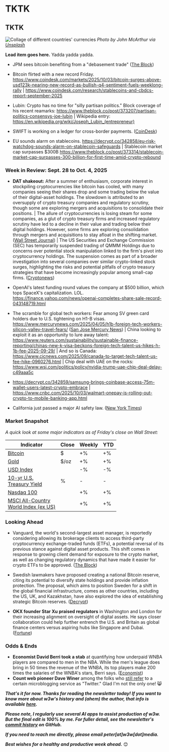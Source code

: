 # TKTK
## TKTK

![Collage of different countries' currencies](https://w3w.news/img/cash-john-mcarthur-unsplash-2500.jpg)
*Photo by John McArthur via [Unsplash](https://unsplash.com/@snowjam)*

**Lead item goes here.** Yadda yadda yadda.

- JPM sees bitcoin benefiting from a "debasement trade" ([The Block](https://www.theblock.co/post/373241/jpmorgan-bitcoin-price-165000-debasement-trade))

- Bitcoin flirted with a new record Friday. https://www.coindesk.com/markets/2025/10/03/bitcoin-surges-above-usd123k-nearing-new-record-as-bullish-q4-sentiment-fuels-weeklong-rally | https://www.coindesk.com/research/stablecoins-and-cbdcs-report-september-2025

- Lubin: Crypto has no time for "silly partisan politics." Block coverage of his recent reamarks: https://www.theblock.co/post/373207/partisan-politics-consensys-joe-lubin |  Wikipedia entry: https://en.wikipedia.org/wiki/Joseph_Lubin_(entrepreneur)

- SWIFT is working on a ledger for cross-border payments. ([CoinDesk](https://www.coindesk.com/business/2025/09/29/swift-to-develop-blockchain-based-ledger-for-24-7-cross-border-payments)) <!-- Beware the paywall on this one. May need to find a more permissive link. -->

- EU sounds alarm on stablecoins. https://decrypt.co/342858/eu-risk-watchdog-sounds-alarm-on-stablecoin-safeguards | Stablecoin market cap surpasses $300B https://www.theblock.co/post/373314/stablecoin-market-cap-surpasses-300-billion-for-first-time-amid-crypto-rebound

### Week in Review: Sept. 28 to Oct. 4, 2025

<!--

Prompt to get AI help in drafting news summary items...

I'm thinking of using the news article in this browser tab in my upcoming newsletter, which contains a bulleted list summarizing important tech news each week. Could you please summarize this story in a paragraph of 1-2 sentences, written in a style that I could use for my newsletter? Do not include a headline.

-->

- **DAT shakeout:** After a summer of enthusiasm, corporate interest in stockpiling cryptocurrencies like bitcoin has cooled, with many companies seeing their shares drop and some trading below the value of their digital-asset holdings. The slowdown is attributed to an oversupply of crypto treasury companies and regulatory scrutiny, though some are exploring mergers and acquisitions to consolidate their positions. | The allure of cryptocurrencies is losing steam for some companies, as a glut of crypto treasury firms and increased regulatory scrutiny have led to a decline in their value and trading below their digital holdings. However, some firms are exploring consolidation through mergers and acquisitions to stay afloat in the shifting market. ([Wall Street Journal](https://www.wsj.com/finance/currencies/crypto-stockpiling-craze-cools-after-red-hot-summer-d1b6dce2?st=StdiWh&reflink=desktopwebshare_permalink)) <!-- Draft news summaries by Leo/Llama 3.1 8B --> | The US Securities and Exchange Commission (SEC) has temporarily suspended trading of QMMM Holdings due to concerns over potential stock manipulation linked to the firm's pivot into cryptocurrency holdings. The suspension comes as part of a broader investigation into several companies over similar crypto-linked stock surges, highlighting the risks and potential pitfalls of crypto treasury strategies that have become increasingly popular among small-cap firms. ([Cryptonews](https://cryptonews.com/news/sec-suspends-trading-of-qmmm-holdings-amid-crypto-treasury-manipulation-probe/)) <!-- Draft news summary by Leo/Llama 3.1 8B -->

-  OpenAI's latest funding round values the company at $500 billion, which tops SpaceX's capitalization. LOL. https://finance.yahoo.com/news/openai-completes-share-sale-record-043148719.html

- The scramble for global tech workers: Fear among SV green card holders due to U.S. tightening on H1-B visas. https://www.mercurynews.com/2025/04/05/h1b-foreign-tech-workers-silicon-valley-travel-fears/ ([San Jose Mercury News](https://www.mercurynews.com/2025/04/05/h1b-foreign-tech-workers-silicon-valley-travel-fears/)) | China looking to exploit it as an opportunity to lure away talent: https://www.reuters.com/sustainability/sustainable-finance-reporting/chinas-new-k-visa-beckons-foreign-tech-talent-us-hikes-h-1b-fee-2025-09-29/ | And so is Canada: https://www.cicnews.com/2025/09/canada-to-target-tech-talent-us-fee-hike-0960276.html | Chip deal with UAE on the rocks: https://www.wsj.com/politics/policy/nvidia-trump-uae-chip-deal-delay-c49aaa5c

- https://decrypt.co/342859/samsung-brings-coinbase-access-75m-wallet-users-latest-crypto-embrace | https://www.cnbc.com/2025/10/03/walmart-onepay-is-rolling-out-crypto-to-mobile-banking-app.html

- California just passed a major AI safety law. ([New York Times](https://www.nytimes.com/2025/09/29/technology/california-ai-safety-law.html)) <!-- Need a Google News referral on this one. -->

### Market Snapshot <!-- See spreadsheet at https://docs.google.com/spreadsheets/d/11XuSerOv1DG7vFWAkwoXehOe4G4xDMm6LSNL7SAL4vA/edit?gid=1586624920#gid=1586624920 -->

*A quick look at some major indicators as of Friday's close on Wall Street:*

<table>

  <thead>
    <tr>
      <th>Indicator</th>
      <th>Close</th>
      <th>Weekly</th>
      <th>YTD</th>
    </tr>
  </thead>

  <tbody>
    <tr>
      <td><a href="https://coinmarketcap.com/currencies/bitcoin/">Bitcoin</a></td>
      <td>$</td>
      <td>+%</td>
      <td>+%</td>
    </tr>
    <tr>
      <td><a href="https://finance.yahoo.com/quote/GC%3DF?p=GC%253DF">Gold</a></td>
      <td>$/oz</td>
      <td>+%</td>
      <td>+%</td>
    </tr>
    <tr>
      <td><a href="https://finance.yahoo.com/quote/DX-Y.NYB?p=DX-Y.NYB&.tsrc=fin-srch">USD Index</a></td>
      <td></td>
      <td>-%</td>
      <td>-%</td>
    </tr>
    <tr>
      <td><a href="https://finance.yahoo.com/quote/%5ETNX/">10-yr U.S. <br>Treasury Yield</a></td>
      <td>%</td>
      <td>-</td>
      <td>-</td>
    </tr>
    <tr>
      <td><a href="https://finance.yahoo.com/quote/%5ENDX/components?p=%255ENDX">Nasdaq 100</a></td>
      <td></td>
      <td>+%</td>
      <td>+%</td>
    </tr>
    <tr>
      <td><a href="https://www.msci.com/indexes/index/899901">MSCI All-Country <br>World Index (ex US)</a></td>
      <td></td>
      <td>+%</td>
      <td>+%</td>
    </tr>
  </tbody>
</table>

### Looking Ahead

- Vanguard, the world's second-largest asset manager, is reportedly considering allowing its brokerage clients to access third-party cryptocurrency exchange-traded funds (ETFs), a potential reversal of its previous stance against digital asset products. This shift comes in response to growing client demand for exposure to the crypto market, as well as changing regulatory dynamics that have made it easier for crypto ETFs to be approved. ([The Block](https://www.theblock.co/post/372531/vanguard-crypto-etf-access)) <!-- Draft news summary by Leo/Claude Haiku -->

- Swedish lawmakers have proposed creating a national Bitcoin reserve, citing its potential to diversify state holdings and provide inflation protection. The proposal, which aims to position Sweden for a shift in the global financial infrastructure, comes as other countries, including the US, UK, and Kazakhstan, have also explored the idea of establishing strategic Bitcoin reserves. ([Decrypt](https://decrypt.co/342657/swedish-lawmakers-propose-national-bitcoin-reserve)) <!-- Draft news summary by Leo/Llama 3.1 8B -->

- **OKX founder Star Xu praised regulators** in Washington and London for their increasing alignment on oversight of digital assets. He says closer collaboration could help further entrench the U.S. and Britain as global finance centers versus aspiring hubs like Singapore and Dubai. ([Fortune](https://fortune.com/crypto/2025/09/29/the-u-s-and-u-k-are-aligning-on-blockchain-and-thats-good-for-the-world-economy/))

### Odds & Ends

- **Economist David Berri took a stab** at quantifying how underpaid WNBA players are compared to men in the NBA. While the men's league does bring in 50 times the revenue of the WNBA, its top players make 200 times the salaries of the WNBA's stars, Berri says. ([Economist](https://news.google.com/read/CBMid0FVX3lxTE9kNjF0UFQ3NWt6d0JGelRRZzY3Mm9BN2ppbWZlbXRhUEpscndZTjl1bmprV2pmQU05NjZBeU41LU9DVjlCQnVORWl4ZmtTaERzMWdaQ1hnUHAwZ1FfaU1hZU9rd184TlhRVFpCSUJnN19RS1prdWxn?hl=en-US&gl=US&ceid=US%3Aen))
- **Count web pioneer Dave Winer** among the folks who [still refer](http://scripting.com/2025/10/01/151233.html?title=weLikeTwitterSoBloggingMustBeDead) to a certain microblogging service as "Twitter." Glad I'm not the only one! 😸

_**That's it for now. Thanks for reading the newsletter today! If you want to know more about w3w's history and (ahem) the author, that info is available [here](https://w3wnews.substack.com/about).**_

_**Please note, I regularly use several AI apps to assist production of w3w. But the final edit is 100% by me. For fuller detail, see the newsletter's [commit history](https://github.com/peteramckay/w3wnewsletter/commits) on GitHub.**_

_**If you need to reach me directly, please email peter[at]w3w[dot]media.**_

_**Best wishes for a healthy and productive week ahead.**_ 😊
